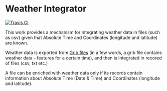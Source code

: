 Weather Integrator
=========
[![Travis CI](https://travis-ci.org/nkoutroumanis/Weather-Integrator.svg?branch=master)](https://travis-ci.org/nkoutroumanis/Weather-Integrator)<br/>

This work provides a mechanism for integrating weather data in files (such as csv) given that Absolute Time and Coordinates (longitude and latitude) are known.

Weather data is exported from [Grib files](http://weather.mailasail.com/Franks-Weather/Grib-Files-Explained)
(in a few words, a grib file contains weather data - features for a certain time), and then is integrated in recored of files (csv, txt etc.)

A file can be enriched with weather data only if its records contain information about Absolute Time (Date & Time) and Coordinates (longitude and latitude).